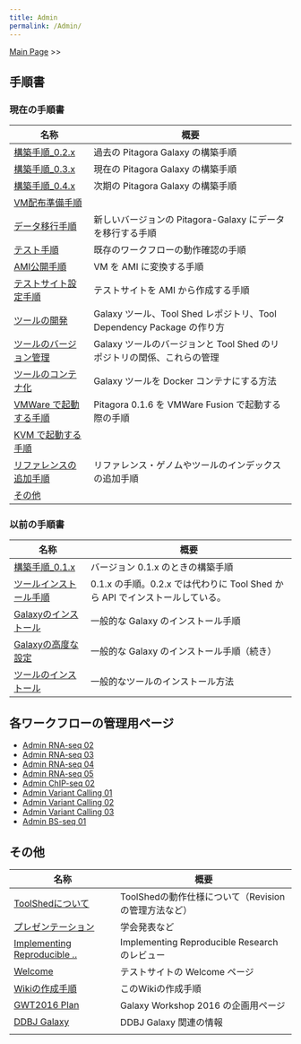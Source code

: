 ```yaml
---
title: Admin
permalink: /Admin/
---
```


[Main Page](/Main_Page "wikilink") &gt;&gt;

手順書
------

### 現在の手順書

| 名称                                                                                                                | 概要                                                                   |
|---------------------------------------------------------------------------------------------------------------------|------------------------------------------------------------------------|
| [構築手順_0.2.x](/構築手順_0.2.x "wikilink")                                                                       | 過去の Pitagora Galaxy の構築手順                                      |
| [構築手順_0.3.x](/構築手順_0.3.x "wikilink")                                                                       | 現在の Pitagora Galaxy の構築手順                                      |
| [構築手順_0.4.x](/構築手順_0.4.x "wikilink")                                                                       | 次期の Pitagora Galaxy の構築手順                                      |
| [VM配布準備手順](/VM配布準備手順 "wikilink")                                                                        |                                                                        |
| [データ移行手順](/データ移行手順 "wikilink")                                                                        | 新しいバージョンの Pitagora-Galaxy にデータを移行する手順              |
| [テスト手順](/テスト手順 "wikilink")                                                                                | 既存のワークフローの動作確認の手順                                     |
| [AMI公開手順](/AMI公開手順 "wikilink")                                                                              | VM を AMI に変換する手順                                               |
| [テストサイト設定手順](/テストサイト設定手順 "wikilink")                                                            | テストサイトを AMI から作成する手順                                    |
| [ツールの開発](/ツールの開発 "wikilink")                                                                            | Galaxy ツール、Tool Shed レポジトリ、Tool Dependency Package の作り方  |
| [ツールのバージョン管理](/ツールのバージョン管理 "wikilink")                                                        | Galaxy ツールのバージョンと Tool Shed のリポジトリの関係、これらの管理 |
| [ツールのコンテナ化](/ツールのコンテナ化 "wikilink")                                                                | Galaxy ツールを Docker コンテナにする方法                              |
| [VMWare で起動する手順](http://wiki.pitagora-galaxy.org/wiki/images/b/bb/Pitagora_Galaxy_0.1.6_on_VmwareFusion.pdf) | Pitagora 0.1.6 を VMWare Fusion で起動する際の手順                     |
| [KVM で起動する手順](http://wiki.pitagora-galaxy.org/wiki/images/5/5e/Pitagora-galaxy-kvm.pdf)                      |                                                                        |
| [リファレンスの追加手順](/リファレンスの追加手順 "wikilink")                                                        | リファレンス・ゲノムやツールのインデックスの追加手順                   |
| [その他](/その他 "wikilink")                                                                                        |                                                                        |

### 以前の手順書

| 名称                                                         | 概要                                                                         |
|--------------------------------------------------------------|------------------------------------------------------------------------------|
| [構築手順_0.1.x](/構築手順_0.1.x "wikilink")                | バージョン 0.1.x のときの構築手順                                            |
| [ツールインストール手順](/ツールインストール手順 "wikilink") | 0.1.x の手順。0.2.x では代わりに Tool Shed から API でインストールしている。 |
| [Galaxyのインストール](/Galaxyのインストール "wikilink")     | 一般的な Galaxy のインストール手順                                           |
| [Galaxyの高度な設定](/Galaxyの高度な設定 "wikilink")         | 一般的な Galaxy のインストール手順（続き）                                   |
| [ツールのインストール](/ツールのインストール "wikilink")     | 一般的なツールのインストール方法                                             |

各ワークフローの管理用ページ
----------------------------

-   [Admin RNA-seq 02](/Admin_RNA-seq_02 "wikilink")
-   [Admin RNA-seq 03](/Admin_RNA-seq_03 "wikilink")
-   [Admin RNA-seq 04](/Admin_RNA-seq_04 "wikilink")
-   [Admin RNA-seq 05](/Admin_RNA-seq_05 "wikilink")
-   [Admin ChIP-seq 02](/Admin_ChIP-seq_02 "wikilink")
-   [Admin Variant Calling 01](/Admin_Variant_Calling_01 "wikilink")
-   [Admin Variant Calling 02](/Admin_Variant_Calling_02 "wikilink")
-   [Admin Variant Calling 03](/Admin_Variant_Calling_03 "wikilink")
-   [Admin BS-seq 01](/Admin_BS-seq_01 "wikilink")

その他
------

| 名称                                                                                | 概要                                                 |
|-------------------------------------------------------------------------------------|------------------------------------------------------|
| [ToolShedについて](/ToolShedについて "wikilink")                                    | ToolShedの動作仕様について（Revisionの管理方法など） |
| [プレゼンテーション](/Presentations "wikilink")                                     | 学会発表など                                         |
| [Implementing Reproducible ..](/Book_Implementing_Reproducible_Research "wikilink") | Implementing Reproducible Research のレビュー        |
| [Welcome](/Welcome "wikilink")                                                      | テストサイトの Welcome ページ                        |
| [Wikiの作成手順](/Wikiの作成手順 "wikilink")                                        | このWikiの作成手順                                   |
| [GWT2016 Plan](/GWT2016_Plan "wikilink")                                            | Galaxy Workshop 2016 の企画用ページ                  |
| [DDBJ Galaxy](/DDBJ_Galaxy "wikilink")                                              | DDBJ Galaxy 関連の情報                               |
||

